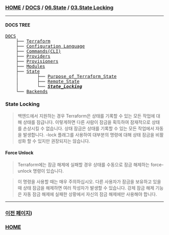 ### [HOME](https://github.com/YGCHO-repo/Terraform/blob/main/README.md) / [DOCS](https://github.com/YGCHO-repo/Terraform/blob/main/DOCS/README.md) / [06.State](https://github.com/YGCHO-repo/Terraform/blob/main/DOCS/06_State/README.md) / [03.State Locking](https://github.com/YGCHO-repo/Terraform/blob/main/DOCS/06_State/03_State_Locking/README.md)

---

#### DOCS TREE

<pre>
<a href = "https://github.com/YGCHO-repo/Terraform/blob/main/DOCS/README.md">DOCS</a>
    ├── <a href = "https://github.com/YGCHO-repo/Terraform/blob/main/DOCS/00_Terraform/README.md">Terraform</a>
    ├── <a href = "https://github.com/YGCHO-repo/Terraform/blob/main/DOCS/01_Configuration_Language/README.md">Configuration Language</a>
    ├── <a href = "https://github.com/YGCHO-repo/Terraform/blob/main/DOCS/02_Commands(CLI)/README.md">Commands(CLI)</a>
    ├── <a href = "https://github.com/YGCHO-repo/Terraform/blob/main/DOCS/03_Providers/README.md">Providers</a>
    ├── <a href = "https://github.com/YGCHO-repo/Terraform/blob/main/DOCS/04_Provisioners/README.md">Provisioners</a>
    ├── <a href = "https://github.com/YGCHO-repo/Terraform/blob/main/DOCS/05_Modules/README.md">Modules</a>
    ├── <a href = "https://github.com/YGCHO-repo/Terraform/blob/main/DOCS/06_State/README.md">State</a>
    │       ├── <a href = "https://github.com/YGCHO-repo/Terraform/blob/main/DOCS/06_State/01_Purpose_of_Terraform_State/README.md">Purpose_of_Terraform_State</a>
    │       ├── <a href = "https://github.com/YGCHO-repo/Terraform/blob/main/DOCS/06_State/02_Remote_Terraform_State/README.md">Remote_State</a>
    │       └── <i><b><a href = "https://github.com/YGCHO-repo/Terraform/blob/main/DOCS/06_State/03_State_Locking/README.md">State_Locking</a></b></i>
    └── <a href = "https://github.com/YGCHO-repo/Terraform/blob/main/DOCS/07_Backends/README.md">Backends</a>
</pre>

### State Locking

> 백엔드에서 지원하는 경우 Terraform은 상태를 기록할 수 있는 모든 작업에 대해 상태를 잠급니다. 이렇게하면 다른 사람이 잠금을 획득하여 잠재적으로 상태를 손상시킬 수 없습니다. 상태 잠금은 상태를 기록할 수 있는 모든 작업에서 자동을 발생합니다. -lock 플래그를 사용하여 대부분의 명령에 대해 상태 잠금을 비활성화 할 수 있지만 권장되지는 않습니다.

#### Force Unlock

> Terraform에는 잠금 해제에 실패할 경우 상태를 수동으로 잠금 해제하는 force-unlock 명령이 있습니다.

> 이 명령을 사용할 때는 매우 주의하십시오. 다른 사용자가 잠금을 보유하고 있을 때 상태 잠금을 해제하면 여러 작성자가 발생할 수 있습니다. 강제 잠금 해제 기능은 자동 잠금 해제에 실패한 상황에서 자신의 잠금 해제에만 사용해야 합니다.

---

### [이전 페이지](https://github.com/YGCHO-repo/Terraform/blob/main/DOCS/06_State/02_Remote_Terraform_State/README.md))

### [HOME](https://github.com/YGCHO-repo/Terraform/blob/main/README.md)
